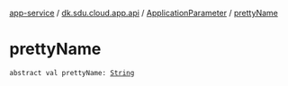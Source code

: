 [app-service](../../index.md) / [dk.sdu.cloud.app.api](../index.md) / [ApplicationParameter](index.md) / [prettyName](./pretty-name.md)

# prettyName

`abstract val prettyName: `[`String`](https://kotlinlang.org/api/latest/jvm/stdlib/kotlin/-string/index.html)